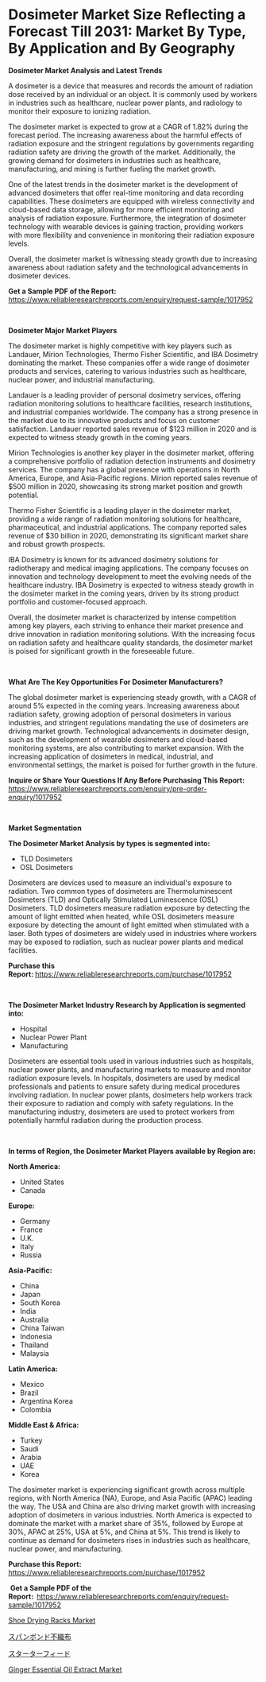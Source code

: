 <p><h1>Dosimeter Market Size Reflecting a Forecast Till 2031: Market By Type, By Application and By Geography</h1></p><p><strong>Dosimeter Market Analysis and Latest Trends</strong></p>
<p><p>A dosimeter is a device that measures and records the amount of radiation dose received by an individual or an object. It is commonly used by workers in industries such as healthcare, nuclear power plants, and radiology to monitor their exposure to ionizing radiation.</p><p>The dosimeter market is expected to grow at a CAGR of 1.82% during the forecast period. The increasing awareness about the harmful effects of radiation exposure and the stringent regulations by governments regarding radiation safety are driving the growth of the market. Additionally, the growing demand for dosimeters in industries such as healthcare, manufacturing, and mining is further fueling the market growth.</p><p>One of the latest trends in the dosimeter market is the development of advanced dosimeters that offer real-time monitoring and data recording capabilities. These dosimeters are equipped with wireless connectivity and cloud-based data storage, allowing for more efficient monitoring and analysis of radiation exposure. Furthermore, the integration of dosimeter technology with wearable devices is gaining traction, providing workers with more flexibility and convenience in monitoring their radiation exposure levels.</p><p>Overall, the dosimeter market is witnessing steady growth due to increasing awareness about radiation safety and the technological advancements in dosimeter devices.</p></p>
<p><strong>Get a Sample PDF of the Report:&nbsp;</strong> <a href="https://www.reliableresearchreports.com/enquiry/request-sample/1017952">https://www.reliableresearchreports.com/enquiry/request-sample/1017952</a></p>
<p>&nbsp;</p>
<p><strong>Dosimeter Major Market Players</strong></p>
<p><p>The dosimeter market is highly competitive with key players such as Landauer, Mirion Technologies, Thermo Fisher Scientific, and IBA Dosimetry dominating the market. These companies offer a wide range of dosimeter products and services, catering to various industries such as healthcare, nuclear power, and industrial manufacturing.</p><p>Landauer is a leading provider of personal dosimetry services, offering radiation monitoring solutions to healthcare facilities, research institutions, and industrial companies worldwide. The company has a strong presence in the market due to its innovative products and focus on customer satisfaction. Landauer reported sales revenue of $123 million in 2020 and is expected to witness steady growth in the coming years.</p><p>Mirion Technologies is another key player in the dosimeter market, offering a comprehensive portfolio of radiation detection instruments and dosimetry services. The company has a global presence with operations in North America, Europe, and Asia-Pacific regions. Mirion reported sales revenue of $500 million in 2020, showcasing its strong market position and growth potential.</p><p>Thermo Fisher Scientific is a leading player in the dosimeter market, providing a wide range of radiation monitoring solutions for healthcare, pharmaceutical, and industrial applications. The company reported sales revenue of $30 billion in 2020, demonstrating its significant market share and robust growth prospects.</p><p>IBA Dosimetry is known for its advanced dosimetry solutions for radiotherapy and medical imaging applications. The company focuses on innovation and technology development to meet the evolving needs of the healthcare industry. IBA Dosimetry is expected to witness steady growth in the dosimeter market in the coming years, driven by its strong product portfolio and customer-focused approach.</p><p>Overall, the dosimeter market is characterized by intense competition among key players, each striving to enhance their market presence and drive innovation in radiation monitoring solutions. With the increasing focus on radiation safety and healthcare quality standards, the dosimeter market is poised for significant growth in the foreseeable future.</p></p>
<p>&nbsp;</p>
<p><strong>What Are The Key Opportunities For Dosimeter Manufacturers?</strong></p>
<p><p>The global dosimeter market is experiencing steady growth, with a CAGR of around 5% expected in the coming years. Increasing awareness about radiation safety, growing adoption of personal dosimeters in various industries, and stringent regulations mandating the use of dosimeters are driving market growth. Technological advancements in dosimeter design, such as the development of wearable dosimeters and cloud-based monitoring systems, are also contributing to market expansion. With the increasing application of dosimeters in medical, industrial, and environmental settings, the market is poised for further growth in the future.</p></p>
<p><strong>Inquire or Share Your Questions If Any Before Purchasing This Report:</strong> <a href="https://www.reliableresearchreports.com/enquiry/pre-order-enquiry/1017952">https://www.reliableresearchreports.com/enquiry/pre-order-enquiry/1017952</a></p>
<p>&nbsp;</p>
<p><strong>Market Segmentation</strong></p>
<p><strong>The Dosimeter Market Analysis by types is segmented into:</strong></p>
<p><ul><li>TLD Dosimeters</li><li>OSL Dosimeters</li></ul></p>
<p><p>Dosimeters are devices used to measure an individual's exposure to radiation. Two common types of dosimeters are Thermoluminescent Dosimeters (TLD) and Optically Stimulated Luminescence (OSL) Dosimeters. TLD dosimeters measure radiation exposure by detecting the amount of light emitted when heated, while OSL dosimeters measure exposure by detecting the amount of light emitted when stimulated with a laser. Both types of dosimeters are widely used in industries where workers may be exposed to radiation, such as nuclear power plants and medical facilities.</p></p>
<p><strong>Purchase this Report:&nbsp;</strong><a href="https://www.reliableresearchreports.com/purchase/1017952">https://www.reliableresearchreports.com/purchase/1017952</a></p>
<p>&nbsp;</p>
<p><strong>The Dosimeter Market Industry Research by Application is segmented into:</strong></p>
<p><ul><li>Hospital</li><li>Nuclear Power Plant</li><li>Manufacturing</li></ul></p>
<p><p>Dosimeters are essential tools used in various industries such as hospitals, nuclear power plants, and manufacturing markets to measure and monitor radiation exposure levels. In hospitals, dosimeters are used by medical professionals and patients to ensure safety during medical procedures involving radiation. In nuclear power plants, dosimeters help workers track their exposure to radiation and comply with safety regulations. In the manufacturing industry, dosimeters are used to protect workers from potentially harmful radiation during the production process.</p></p>
<p>&nbsp;</p>
<p><strong>In terms of Region, the Dosimeter Market Players available by Region are:</strong></p>
<p>
    <p> <strong> North America: </strong>
        <ul>
            <li>United States</li>
            <li>Canada</li>
        </ul>
        </p> 
    <p> <strong> Europe: </strong>
        <ul>
            <li>Germany</li>
            <li>France</li>
            <li>U.K.</li>
            <li>Italy</li>
            <li>Russia</li>
        </ul>
        </p> 
    <p> <strong> Asia-Pacific: </strong>
        <ul>
            <li>China</li>
            <li>Japan</li>
            <li>South Korea</li>
            <li>India</li>
            <li>Australia</li>
            <li>China Taiwan</li>
            <li>Indonesia</li>
            <li>Thailand</li>
            <li>Malaysia</li>
        </ul>
        </p> 
    <p> <strong> Latin America: </strong>
        <ul>
            <li>Mexico</li>
            <li>Brazil</li>
            <li>Argentina Korea</li>
            <li>Colombia</li>
        </ul>
        </p> 
    <p> <strong> Middle East & Africa: </strong>
        <ul>
            <li>Turkey</li>
            <li>Saudi</li>
            <li>Arabia</li>
            <li>UAE</li>
            <li>Korea</li>
        </ul>
    </p>
    </p>
<p><p>The dosimeter market is experiencing significant growth across multiple regions, with North America (NA), Europe, and Asia Pacific (APAC) leading the way. The USA and China are also driving market growth with increasing adoption of dosimeters in various industries. North America is expected to dominate the market with a market share of 35%, followed by Europe at 30%, APAC at 25%, USA at 5%, and China at 5%. This trend is likely to continue as demand for dosimeters rises in industries such as healthcare, nuclear power, and manufacturing.</p></p>
<p><strong>Purchase this Report: </strong><a href="https://www.reliableresearchreports.com/purchase/1017952">https://www.reliableresearchreports.com/purchase/1017952</a></p>
<p>&nbsp;<strong>Get a Sample PDF of the Report:&nbsp;&nbsp;</strong><a href="https://www.reliableresearchreports.com/enquiry/request-sample/1017952">https://www.reliableresearchreports.com/enquiry/request-sample/1017952</a></p>
<p><strong></strong></p>
<p><p><a href="https://github.com/juniordelafrance/Market-Research-Report-List-2/blob/main/shoe-drying-racks-market.md">Shoe Drying Racks Market</a></p><p><a href="https://github.com/marbadji/Market-Research-Report-List-1/blob/main/74658108196.md">スパンボンド不織布</a></p><p><a href="https://github.com/KaydenJohns1964/Market-Research-Report-List-1/blob/main/85888868197.md">スターターフィード</a></p><p><a href="https://github.com/jaidynmorantestelletmjzya/Market-Research-Report-List-2/blob/main/ginger-essential-oil-extract-market.md">Ginger Essential Oil Extract Market</a></p></p>